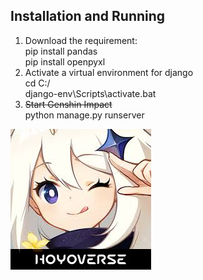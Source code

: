 ## Installation and Running  
1. Download the requirement:  
   pip install pandas  
   pip install openpyxl  
3. Activate a virtual environment for django  
   cd C:/  
   django-env\Scripts\activate.bat   
4. ~~Start Genshin Impact~~    
   python manage.py runserver   

![Image text](https://github.com/OctSakura/TM1118/blob/main/%E5%8E%9F%E7%A5%9E.jpeg)
